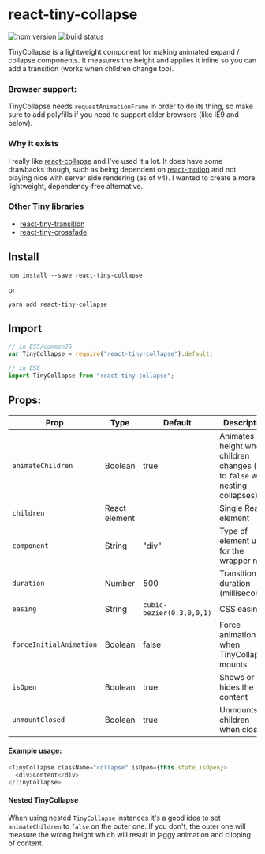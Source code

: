 # react-tiny-collapse

[![npm version](https://img.shields.io/npm/v/react-tiny-collapse.svg?style=flat)](https://www.npmjs.com/package/react-tiny-collapse)
[![build status](https://travis-ci.org/asbjornh/react-tiny-collapse.svg?branch=master)](https://travis-ci.org/asbjornh/react-tiny-collapse)

TinyCollapse is a lightweight component for making animated expand / collapse components. It measures the height and applies it inline so you can add a transition (works when children change too).


### Browser support:
TinyCollapse needs `requestAnimationFrame` in order to do its thing, so make sure to add polyfills if you need to support older browsers (like IE9 and below).


### Why it exists
I really like [react-collapse](https://github.com/nkbt/react-collapse) and I've used it a lot. It does have some drawbacks though, such as being dependent on [react-motion](https://github.com/chenglou/react-motion) and not playing nice with server side rendering (as of v4). I wanted to create a more lightweight, dependency-free alternative.

### Other Tiny libraries

* [react-tiny-transition](https://github.com/asbjornh/react-tiny-transition)
* [react-tiny-crossfade](https://github.com/asbjornh/react-tiny-crossfade)


## Install

```console
npm install --save react-tiny-collapse
```

or

```console
yarn add react-tiny-collapse
```


## Import

```javascript
// in ES5/commonJS
var TinyCollapse = require("react-tiny-collapse").default;

// in ES6
import TinyCollapse from "react-tiny-collapse";
```

## Props:

| Prop         | Type          | Default   | Description                                                                       |
| ------------ | ------------- | --------- | --------------------------------------------------------------------------------- |
| `animateChildren` | Boolean  | true      | Animates height when children changes (set to `false` when nesting collapses)
| `children`   | React element |           | Single React element
| `component`  | String        | "div"     | Type of element used for the wrapper node
| `duration`   | Number        | 500       | Transition duration (milliseconds)
| `easing`     | String        | `cubic-bezier(0.3,0,0,1)` | CSS easing
| `forceInitialAnimation` | Boolean | false | Force animation when TinyCollapse mounts
| `isOpen`     | Boolean  | true    | Shows or hides the content
| `unmountClosed` | Boolean | true   | Unmounts children when closed

#### Example usage:

```js
<TinyCollapse className="collapse" isOpen={this.state.isOpen}>
  <div>Content</div>
</TinyCollapse>
```


#### Nested TinyCollapse

When using nested `TinyCollapse` instances it's a good idea to set `animateChildren` to `false` on the outer one. If you don't, the outer one will measure the wrong height which will result in jaggy animation and clipping of content.
